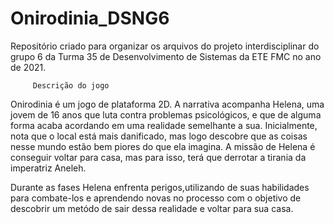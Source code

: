 # Onirodinia_DSNG6
Repositório criado para organizar os arquivos do projeto interdisciplinar do grupo 6 da Turma 35 de Desenvolvimento de Sistemas da ETE FMC no ano de 2021.

         Descrição do jogo

   Onirodinia é um jogo de plataforma 2D. A narrativa acompanha Helena, uma jovem de 16 anos que luta contra problemas psicológicos, 
e que de alguma forma acaba acordando em uma realidade semelhante a sua. Inicialmente, nota que o local está mais danificado,
mas logo descobre que as coisas nesse mundo estão bem piores do que ela imagina. A missão de Helena é conseguir voltar para casa, mas para isso,
terá que derrotar a tirania da imperatriz Aneleh.
   
   Durante as fases Helena enfrenta perigos,utilizando de suas habilidades para combate-los e aprendendo novas no processo com o objetivo de descobrir um metódo de sair dessa realidade e voltar para sua casa.